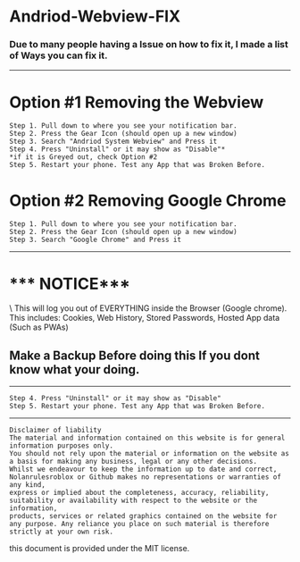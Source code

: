 # Andriod-Webview-FIX
### Due to many people having a Issue on how to fix it, I made a list of Ways you can fix it.
---

# Option #1 Removing the Webview
```
Step 1. Pull down to where you see your notification bar.
Step 2. Press the Gear Icon (should open up a new window)
Step 3. Search "Andriod System Webview" and Press it
Step 4. Press "Uninstall" or it may show as "Disable"*
*if it is Greyed out, check Option #2
Step 5. Restart your phone. Test any App that was Broken Before.
```

# Option #2 Removing Google Chrome 
```
Step 1. Pull down to where you see your notification bar.
Step 2. Press the Gear Icon (should open up a new window)
Step 3. Search "Google Chrome" and Press it
```
---
<h1>*** NOTICE***</h1> \
This will log you out of EVERYTHING inside the Browser (Google chrome). This includes: Cookies, Web History, Stored Passwords, Hosted App data (Such as PWAs)

<h2>Make a Backup Before doing this If you dont know what your doing.</h2>

---

```
Step 4. Press "Uninstall" or it may show as "Disable"
Step 5. Restart your phone. Test any App that was Broken Before.
```
---
```
Disclaimer of liability
The material and information contained on this website is for general information purposes only.
You should not rely upon the material or information on the website as a basis for making any business, legal or any other decisions.
Whilst we endeavour to keep the information up to date and correct, Nolanrulesroblox or Github makes no representations or warranties of any kind,
express or implied about the completeness, accuracy, reliability, suitability or availability with respect to the website or the information,
products, services or related graphics contained on the website for any purpose. Any reliance you place on such material is therefore strictly at your own risk.
```

this document is provided under the MIT license.
